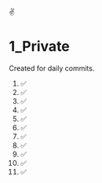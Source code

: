 ✌️
# 1_Private
Created for daily commits.
1. ✅
2. ✅
3. ✅
27. ✅
28. ✅
29. ✅
30. ✅
31. ✅
32. ✅
33. ✅
34. ✅